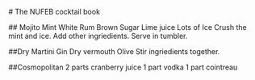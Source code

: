 # The NUFEB cocktail book

## Mojito
Mint
White Rum
Brown Sugar
Lime juice
Lots of Ice
Crush the mint and ice. Add other ingriedients. Serve in tumbler.

##Dry Martini
Gin
Dry vermouth
Olive
Stir ingriedients together.

##Cosmopolitan
2 parts cranberry juice
1 part vodka
1 part cointreau
